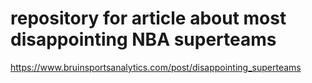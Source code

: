 # repository for article about most disappointing NBA superteams

https://www.bruinsportsanalytics.com/post/disappointing_superteams
